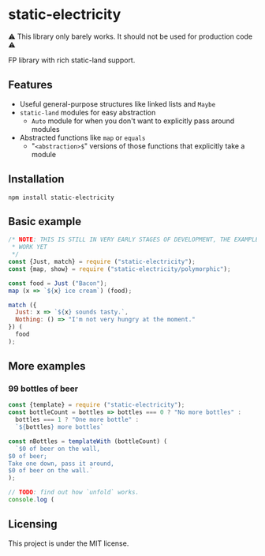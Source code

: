 # static-electricity

⚠️ This library only barely works. It should not be used for production code ⚠️

FP library with rich static-land support.

## Features

* Useful general-purpose structures like linked lists and `Maybe`
* `static-land` modules for easy abstraction
  * `Auto` module for when you don't want to explicitly pass around modules
* Abstracted functions like `map` or `equals`
  * "`<abstraction>$`" versions of those functions that explicitly take a module

## Installation

```
npm install static-electricity
```

## Basic example

```javascript
/* NOTE: THIS IS STILL IN VERY EARLY STAGES OF DEVELOPMENT, THE EXAMPLE MAY NOT
 * WORK YET
 */
const {Just, match} = require ("static-electricity");
const {map, show} = require ("static-electricity/polymorphic");

const food = Just ("Bacon");
map (x => `${x} ice cream`) (food);

match ({
  Just: x => `${x} sounds tasty.`,
  Nothing: () => "I'm not very hungry at the moment."
}) (
  food
);
```

## More examples

### 99 bottles of beer

```javascript
const {template} = require ("static-electricity");
const bottleCount = bottles => bottles === 0 ? "No more bottles" :
  bottles === 1 ? "One more bottle" :
  `${bottles} more bottles`

const nBottles = templateWith (bottleCount) (
  `$0 of beer on the wall,
$0 of beer;
Take one down, pass it around,
$0 of beer on the wall.`
);

// TODO: find out how `unfold` works.
console.log (
```

## Licensing

This project is under the MIT license.
